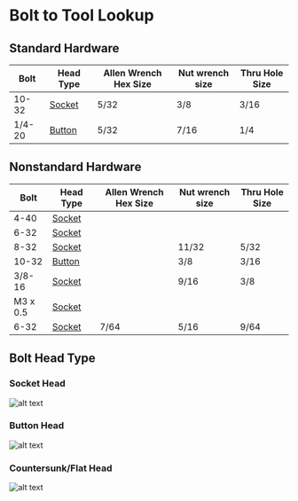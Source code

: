 # Bolt to Tool Lookup

## Standard Hardware

| Bolt  | Head Type              | Allen Wrench Hex Size | Nut wrench size | Thru Hole Size |
| ------ | ---------------------- | --------------------- | --------------- | -------------- |
| 10-32  | [Socket](#socket-head) | 5/32                  | 3/8             | 3/16           |
| 1/4-20 | [Button](#button-head)                 | 5/32                  | 7/16            | 1/4            |

## Nonstandard Hardware

| Bolt    | Head Type              | Allen Wrench Hex Size | Nut wrench size | Thru Hole Size |
| -------- | ---------------------- | --------------------- | --------------- | -------------- |
| 4-40     | [Socket](#socket-head) |                       |                 |                |
| 6-32     | [Socket](#socket-head) |                       |                 |                |
| 8-32     | [Socket](#socket-head) |                       | 11/32           | 5/32           |
| 10-32    | [Button](#button-head) |                       | 3/8             | 3/16           |
| 3/8-16   | [Socket](#socket-head) |                       | 9/16            | 3/8            |
| M3 x 0.5 | [Socket](#socket-head) |                       |                 |                |
| 6-32 | [Socket](#socket-head)           | 7/64                  | 5/16            | 9/64           |

## Bolt Head Type

### Socket Head

![alt text](../.images/Mechanical/Bolt_to_Tool_Lookup/socket_head.png)

### Button Head

![alt text](../.images/Mechanical/Bolt_to_Tool_Lookup/buttonhead.png)

### Countersunk/Flat Head

![alt text](../.images/Mechanical/Bolt_to_Tool_Lookup/countersunk_head.png)
